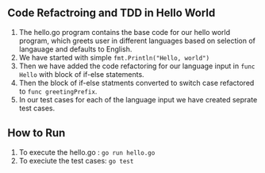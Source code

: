 ## Code Refactroing and TDD in Hello World
1. The hello.go program contains the base code for our hello world program,  which greets user in different languages based on selection of langauage and defaults to English. 
2. We have started with simple `fmt.Println("Hello, world")`
3. Then we have added the code refactoring for our language input in `func Hello` with block of if-else statements. 
4. Then the block of if-else statments converted to switch case refactored to `func greetingPrefix`.
5. In our test cases for each of the language input we have created seprate test cases.

## How to Run
1. To execute the hello.go : `go run hello.go`
2. To execiute the test cases: `go test`